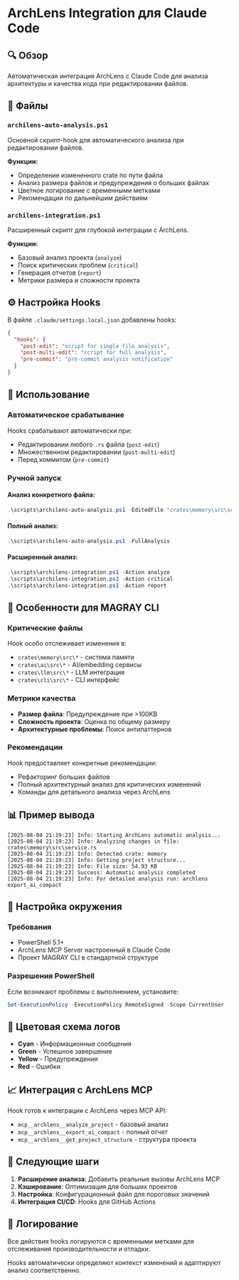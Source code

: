 # ArchLens Integration для Claude Code

## 🔍 Обзор

Автоматическая интеграция ArchLens с Claude Code для анализа архитектуры и качества кода при редактировании файлов.

## 📁 Файлы

### `archilens-auto-analysis.ps1`
Основной скрипт-hook для автоматического анализа при редактировании файлов.

**Функции:**
- Определение измененного crate по пути файла
- Анализ размера файлов и предупреждения о больших файлах
- Цветное логирование с временными метками
- Рекомендации по дальнейшим действиям

### `archilens-integration.ps1`
Расширенный скрипт для глубокой интеграции с ArchLens.

**Функции:**
- Базовый анализ проекта (`analyze`)
- Поиск критических проблем (`critical`)
- Генерация отчетов (`report`)
- Метрики размера и сложности проекта

## ⚙️ Настройка Hooks

В файле `.claude/settings.local.json` добавлены hooks:

```json
{
  "hooks": {
    "post-edit": "script for single file analysis",
    "post-multi-edit": "script for full analysis",
    "pre-commit": "pre-commit analysis notification"
  }
}
```

## 🚀 Использование

### Автоматическое срабатывание
Hooks срабатывают автоматически при:
- Редактировании любого `.rs` файла (`post-edit`)
- Множественном редактировании (`post-multi-edit`)
- Перед коммитом (`pre-commit`)

### Ручной запуск

#### Анализ конкретного файла:
```powershell
.\scripts\archilens-auto-analysis.ps1 -EditedFile "crates\memory\src\service.rs"
```

#### Полный анализ:
```powershell
.\scripts\archilens-auto-analysis.ps1 -FullAnalysis
```

#### Расширенный анализ:
```powershell
.\scripts\archilens-integration.ps1 -Action analyze
.\scripts\archilens-integration.ps1 -Action critical
.\scripts\archilens-integration.ps1 -Action report
```

## 🎯 Особенности для MAGRAY CLI

### Критические файлы
Hook особо отслеживает изменения в:
- `crates\memory\src\*` - система памяти
- `crates\ai\src\*` - AI/embedding сервисы
- `crates\llm\src\*` - LLM интеграция
- `crates\cli\src\*` - CLI интерфейс

### Метрики качества
- **Размер файла**: Предупреждение при >100KB
- **Сложность проекта**: Оценка по общему размеру
- **Архитектурные проблемы**: Поиск антипаттернов

### Рекомендации
Hook предоставляет конкретные рекомендации:
- Рефакторинг больших файлов
- Полный архитектурный анализ для критических изменений
- Команды для детального анализа через ArchLens

## 📊 Пример вывода

```
[2025-08-04 21:19:23] Info: Starting ArchLens automatic analysis...
[2025-08-04 21:19:23] Info: Analyzing changes in file: crates\memory\src\service.rs
[2025-08-04 21:19:23] Info: Detected crate: memory
[2025-08-04 21:19:23] Info: Getting project structure...
[2025-08-04 21:19:23] Info: File size: 54.93 KB
[2025-08-04 21:19:23] Success: Automatic analysis completed
[2025-08-04 21:19:23] Info: For detailed analysis run: archlens export_ai_compact
```

## 🔧 Настройка окружения

### Требования
- PowerShell 5.1+
- ArchLens MCP Server настроенный в Claude Code
- Проект MAGRAY CLI в стандартной структуре

### Разрешения PowerShell
Если возникают проблемы с выполнением, установите:
```powershell
Set-ExecutionPolicy -ExecutionPolicy RemoteSigned -Scope CurrentUser
```

## 🎨 Цветовая схема логов

- **Cyan** - Информационные сообщения
- **Green** - Успешное завершение
- **Yellow** - Предупреждения
- **Red** - Ошибки

## 📈 Интеграция с ArchLens MCP

Hook готов к интеграции с ArchLens через MCP API:
- `mcp__archlens__analyze_project` - базовый анализ
- `mcp__archlens__export_ai_compact` - полный отчет
- `mcp__archlens__get_project_structure` - структура проекта

## 🔄 Следующие шаги

1. **Расширение анализа**: Добавить реальные вызовы ArchLens MCP
2. **Кэширование**: Оптимизация для больших проектов
3. **Настройка**: Конфигурационный файл для пороговых значений
4. **Интеграция CI/CD**: Hooks для GitHub Actions

## 📝 Логирование

Все действия hooks логируются с временными метками для отслеживания производительности и отладки.

Hooks автоматически определяют контекст изменений и адаптируют анализ соответственно.